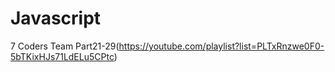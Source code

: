 # Javascript

7 Coders Team Part21-29(https://youtube.com/playlist?list=PLTxRnzwe0F0-5bTKixHJs71LdELu5CPtc)
